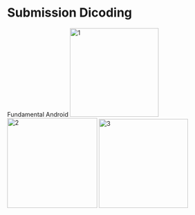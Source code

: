 # Submission Dicoding
Fundamental Android
<img width="205" alt="1" src="https://user-images.githubusercontent.com/87766711/163916367-bb3ceeb2-d594-437e-aa9a-c81959a944fd.png">
<img width="208" alt="2" src="https://user-images.githubusercontent.com/87766711/163916373-cec066a1-89bc-4e7f-a9af-297038c6878b.png">
<img width="206" alt="3" src="https://user-images.githubusercontent.com/87766711/163916375-5060d1b9-1465-443c-8b86-de0026dec161.png">
